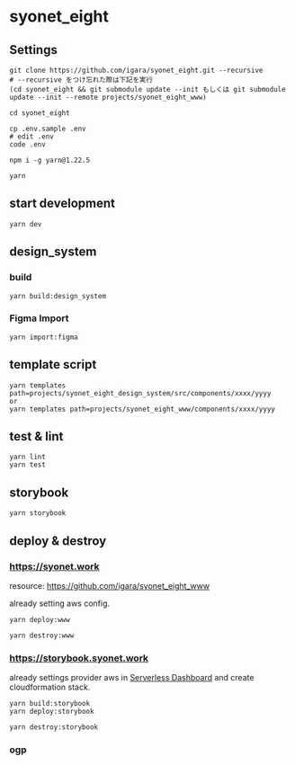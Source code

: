 # syonet_eight

## Settings

```
git clone https://github.com/igara/syonet_eight.git --recursive
# --recursive をつけ忘れた際は下記を実行
(cd syonet_eight && git submodule update --init もしくは git submodule update --init --remote projects/syonet_eight_www)

cd syonet_eight

cp .env.sample .env
# edit .env
code .env

npm i -g yarn@1.22.5

yarn
```

## start development

```
yarn dev
```

## design_system

### build

```
yarn build:design_system
```

### Figma Import

```
yarn import:figma
```

## template script

```
yarn templates path=projects/syonet_eight_design_system/src/components/xxxx/yyyy
or
yarn templates path=projects/syonet_eight_www/components/xxxx/yyyy
```

## test & lint

```
yarn lint
yarn test
```

## storybook

```
yarn storybook
```

## deploy & destroy

### https://syonet.work

resource: https://github.com/igara/syonet_eight_www

already setting aws config.

```
yarn deploy:www
```

```
yarn destroy:www
```

### https://storybook.syonet.work

already settings provider aws in [Serverless Dashboard](https://app.serverless.com/) and create cloudformation stack.

```
yarn build:storybook
yarn deploy:storybook
```

```
yarn destroy:storybook
```

### ogp
